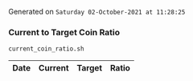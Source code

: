 Generated on `Saturday 02-October-2021 at 11:28:25`

### Current to Target Coin Ratio
`current_coin_ratio.sh`

Date|Current|Target|Ratio
---|---|---|---
